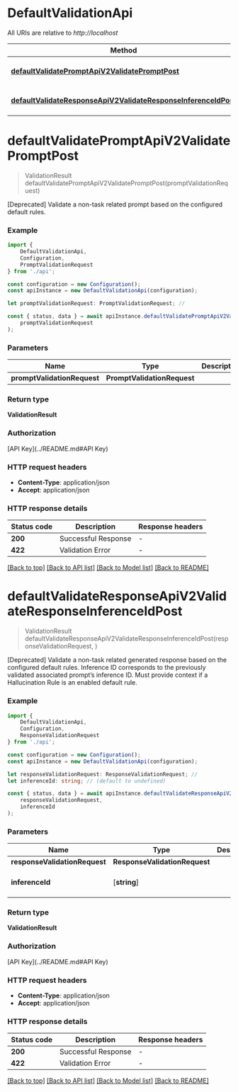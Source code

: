 # DefaultValidationApi

All URIs are relative to *http://localhost*

|Method | HTTP request | Description|
|------------- | ------------- | -------------|
|[**defaultValidatePromptApiV2ValidatePromptPost**](#defaultvalidatepromptapiv2validatepromptpost) | **POST** /api/v2/validate_prompt | Default Validate Prompt|
|[**defaultValidateResponseApiV2ValidateResponseInferenceIdPost**](#defaultvalidateresponseapiv2validateresponseinferenceidpost) | **POST** /api/v2/validate_response/{inference_id} | Default Validate Response|

# **defaultValidatePromptApiV2ValidatePromptPost**
> ValidationResult defaultValidatePromptApiV2ValidatePromptPost(promptValidationRequest)

[Deprecated] Validate a non-task related prompt based on the configured default rules.

### Example

```typescript
import {
    DefaultValidationApi,
    Configuration,
    PromptValidationRequest
} from './api';

const configuration = new Configuration();
const apiInstance = new DefaultValidationApi(configuration);

let promptValidationRequest: PromptValidationRequest; //

const { status, data } = await apiInstance.defaultValidatePromptApiV2ValidatePromptPost(
    promptValidationRequest
);
```

### Parameters

|Name | Type | Description  | Notes|
|------------- | ------------- | ------------- | -------------|
| **promptValidationRequest** | **PromptValidationRequest**|  | |


### Return type

**ValidationResult**

### Authorization

[API Key](../README.md#API Key)

### HTTP request headers

 - **Content-Type**: application/json
 - **Accept**: application/json


### HTTP response details
| Status code | Description | Response headers |
|-------------|-------------|------------------|
|**200** | Successful Response |  -  |
|**422** | Validation Error |  -  |

[[Back to top]](#) [[Back to API list]](../README.md#documentation-for-api-endpoints) [[Back to Model list]](../README.md#documentation-for-models) [[Back to README]](../README.md)

# **defaultValidateResponseApiV2ValidateResponseInferenceIdPost**
> ValidationResult defaultValidateResponseApiV2ValidateResponseInferenceIdPost(responseValidationRequest, )

[Deprecated] Validate a non-task related generated response based on the configured default rules. Inference ID corresponds to the previously validated associated prompt’s inference ID. Must provide context if a Hallucination Rule is an enabled default rule.

### Example

```typescript
import {
    DefaultValidationApi,
    Configuration,
    ResponseValidationRequest
} from './api';

const configuration = new Configuration();
const apiInstance = new DefaultValidationApi(configuration);

let responseValidationRequest: ResponseValidationRequest; //
let inferenceId: string; // (default to undefined)

const { status, data } = await apiInstance.defaultValidateResponseApiV2ValidateResponseInferenceIdPost(
    responseValidationRequest,
    inferenceId
);
```

### Parameters

|Name | Type | Description  | Notes|
|------------- | ------------- | ------------- | -------------|
| **responseValidationRequest** | **ResponseValidationRequest**|  | |
| **inferenceId** | [**string**] |  | defaults to undefined|


### Return type

**ValidationResult**

### Authorization

[API Key](../README.md#API Key)

### HTTP request headers

 - **Content-Type**: application/json
 - **Accept**: application/json


### HTTP response details
| Status code | Description | Response headers |
|-------------|-------------|------------------|
|**200** | Successful Response |  -  |
|**422** | Validation Error |  -  |

[[Back to top]](#) [[Back to API list]](../README.md#documentation-for-api-endpoints) [[Back to Model list]](../README.md#documentation-for-models) [[Back to README]](../README.md)


